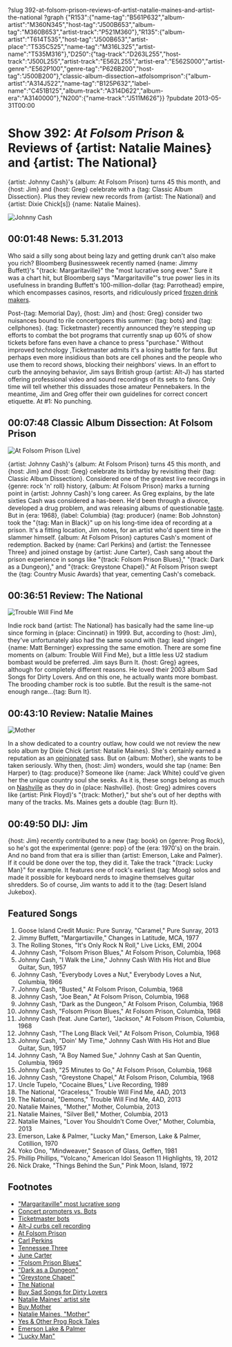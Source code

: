 ?slug 392-at-folsom-prison-reviews-of-artist-natalie-maines-and-artist-the-national
?graph {"R153":{"name-tag":"B561P632","album-artist":"M360N345","host-tag":"J500B653","album-tag":"M360B653","artist-track":"P521M360"},"R135":{"album-artist":"T614T535","host-tag":"J500B653","artist-place":"T535C525","name-tag":"M316L325","artist-name":"T535M316"},"D250":{"tag-track":"D263L255","host-track":"J500L255","artist-track":"E562L255","artist-era":"E562S000","artist-genre":"E562P100","genre-tag":"P626B200","host-tag":"J500B200"},"classic-album-dissection~atfolsomprison":{"album-artist":"A314J522","name-tag":"B125P632","label-name":"C451B125","album-track":"A314D622","album-era":"A3140000"},"N200":{"name-track":"J511M626"}}
?pubdate 2013-05-31T00:00

# Show 392: *At Folsom Prison* & Reviews of {artist: Natalie Maines} and {artist: The National}
{artist: Johnny Cash}'s {album: At Folsom Prison} turns 45 this month, and {host: Jim} and {host: Greg} celebrate with a {tag: Classic Album Dissection}. Plus they review new records from {artist: The National} and {artist: Dixie Chick[s]} {name: Natalie Maines}.

![Johnny Cash](http://static.soundopinions.org/images/2013/johnnycash.jpg)

## 00:01:48 News: 5.31.2013
Who said a silly song about being lazy and getting drunk can't also make you rich? Bloomberg Businessweek recently named {name: Jimmy Buffett}'s "{track: Margaritaville}" the "most lucrative song ever." Sure it was a chart hit, but Bloomberg says "Margaritaville"'s true power lies in its usefulness in branding Buffett's 100-million-dollar {tag: Parrothead} empire, which encompasses casinos, resorts, and ridiculously priced [frozen drink makers](http://www.casa.com/p/margaritaville-dm2000-premium-frozen-concoction-maker-237737?site=CA&utm_source=Google&utm_medium=cpc_C&utm_term=ZPV-2041&utm_campaign=GoogleAW&CAWELAID=1309115897&utm_content=pla&adtype=pla&cagpspn=pla).

Post-{tag: Memorial Day}, {host: Jim} and {host: Greg} consider two nuisances bound to rile concertgoers this summer: {tag: bots} and {tag: cellphones}. {tag: Ticketmaster} recently announced they're stepping up efforts to combat the bot programs that currently snap up 60% of show tickets before fans even have a chance to press "purchase." Without improved technology ,Ticketmaster admits it's a losing battle for fans. But perhaps even more insidious than bots are cell phones and the people who use them to record shows, blocking their neighbors' views. In an effort to curb the annoying behavior, Jim says British group {artist: Alt-J} has started offering professional video and sound recordings of its sets to fans. Only time will tell whether this dissuades those amateur Pennebakers. In the meantime, Jim and Greg offer their own guidelines for correct concert etiquette. At #1: No punching.

## 00:07:48 Classic Album Dissection: At Folsom Prison
![At Folsom Prison (Live)](http://is3.mzstatic.com/image/thumb/Music30/v4/c4/e6/db/c4e6db78-3661-ddac-e48f-2a2be6702a22/source/600x600bb.jpg "70936/825516828")


{artist: Johnny Cash}'s {album: At Folsom Prison} turns 45 this month, and {host: Jim} and {host: Greg} celebrate its birthday by revisiting their {tag: Classic Album Dissection}. Considered one of the greatest live recordings in {genre: rock 'n' roll} history, {album: At Folsom Prison} marks a turning point in {artist: Johnny Cash}'s long career. As Greg explains, by the late sixties Cash was considered a has-been. He'd been through a divorce, developed a drug problem, and was releasing albums of questionable [taste](http://www.youtube.com/watch?v=xEzKgS0O4N8). But in {era: 1968}, {label: Columbia} {tag: producer} {name: Bob Johnston} took the "{tag: Man in Black}" up on his long-time idea of recording at a prison. It's a fitting location, Jim notes, for an artist who'd spent time in the slammer himself. {album: At Folsom Prison} captures Cash's moment of redemption. Backed by {name: Carl Perkins} and {artist: the Tennessee Three} and joined onstage by {artist: June Carter}, Cash sang about the prison experience in songs like "{track: Folsom Prison Blues}," "{track: Dark as a Dungeon}," and "{track: Greystone Chapel}." At Folsom Prison swept the {tag: Country Music Awards} that year, cementing Cash's comeback.

## 00:36:51 Review: The National
![Trouble Will Find Me](http://is1.mzstatic.com/image/thumb/Music2/v4/91/a3/dd/91a3dd85-c1c4-474f-d1dc-c07e52bc82ab/source/600x600bb.jpg "51075707/626872826")

Indie rock band {artist: The National} has basically had the same line-up since forming in {place: Cincinnati} in 1999. But, according to {host: Jim}, they've unfortunately also had the same sound with {tag: lead singer} {name: Matt Berninger} expressing the same emotion. There are some fine moments on {album: Trouble Will Find Me}, but a little less U2 stadium bombast would be preferred. Jim says Burn It. {host: Greg} agrees, although for completely different reasons. He loved their 2003 album Sad Songs for Dirty Lovers. And on this one, he actually wants more bombast. The brooding chamber rock is too subtle. But the result is the same-not enough range...{tag: Burn It}.

## 00:43:10 Review: Natalie Maines
![Mother](http://is1.mzstatic.com/image/thumb/Music2/v4/2f/06/77/2f067780-6bdd-39b4-9a5f-c2ae6df68746/source/600x600bb.jpg "635756/611462935")


In a show dedicated to a country outlaw, how could we not review the new solo album by Dixie Chick {artist: Natalie Maines}. She's certainly earned a reputation as an [opinionated](http://www.today.com/id/17121651/ns/today-today_entertainment/t/country-radio-wont-forgive-dixie-chicks/) sass. But on {album: Mother}, she wants to be taken seriously. Why then, {host: Jim} wonders, would she tap {name: Ben Harper} to {tag: produce}? Someone like {name: Jack White} could've given her the unique country soul she seeks. As it is, these songs belong as much on [Nashville](http://www.youtube.com/watch?v=8qFflmsTR48) as they do in {place: Nashville}. {host: Greg} admires covers like {artist: Pink Floyd}'s "{track: Mother}," but she's out of her depths with many of the tracks. Ms. Maines gets a double {tag: Burn It}.

## 00:49:50 DIJ: Jim
{host: Jim} recently contributed to a new {tag: book} on {genre: Prog Rock}, so he's got the experimental {genre: pop} of the {era: 1970's} on the brain. And no band from that era is sillier than {artist: Emerson, Lake and Palmer}. If it could be done over the top, they did it. Take the track "{track: Lucky Man}" for example. It features one of rock's earliest {tag: Moog} solos and made it possible for keyboard nerds to imagine themselves guitar shredders. So of course, Jim wants to add it to the {tag: Desert Island Jukebox}.

## Featured Songs
1. Goose Island Credit Music: Pure Sunray, "Caramel," Pure Sunray, 2013
2. Jimmy Buffett, "Margartiaville," Changes in Latitude, MCA, 1977
3. The Rolling Stones, "It's Only Rock N Roll," Live Licks, EMI, 2004
4. Johnny Cash, "Folsom Prison Blues," At Folsom Prison, Columbia, 1968
5. Johnny Cash, "I Walk the Line," Johnny Cash With His Hot and Blue Guitar, Sun, 1957
6. Johnny Cash, "Everybody Loves a Nut," Everybody Loves a Nut, Columbia, 1966
7. Johnny Cash, "Busted," At Folsom Prison, Columbia, 1968
8. Johnny Cash, "Joe Bean," At Folsom Prison, Columbia, 1968
9. Johnny Cash, "Dark as the Dungeon," At Folsom Prison, Columbia, 1968
10. Johnny Cash, "Folsom Prison Blues," At Folsom Prison, Columbia, 1968
11. Johnny Cash (feat. June Carter), "Jackson," At Folsom Prison, Columbia, 1968
12. Johnny Cash, "The Long Black Veil," At Folsom Prison, Columbia, 1968
13. Johnny Cash, "Doin' My Time," Johnny Cash With His Hot and Blue Guitar, Sun, 1957
14. Johnny Cash, "A Boy Named Sue," Johnny Cash at San Quentin, Columbia, 1969
15. Johnny Cash, "25 Minutes to Go," At Folsom Prison, Columbia, 1968
16. Johnny Cash, "Greystone Chapel," At Folsom Prison, Columbia, 1968
17. Uncle Tupelo, "Cocaine Blues," Live Recording, 1989
18. The National, "Graceless," Trouble Will Find Me, 4AD, 2013
19. The National, "Demons," Trouble Will Find Me, 4AD, 2013
20. Natalie Maines, "Mother," Mother, Columbia, 2013
21. Natalie Maines, "Silver Bell," Mother, Columbia, 2013
22. Natalie Maines, "Lover You Shouldn't Come Over," Mother, Columbia, 2013
23. Emerson, Lake & Palmer, "Lucky Man," Emerson, Lake & Palmer, Cotillion, 1970
24. Yoko Ono, "Mindweaver," Season of Glass, Geffen, 1981
25. Phillip Phillips, "Volcano," American Idol Season 11 Highlights, 19, 2012
26. Nick Drake, "Things Behind the Sun," Pink Moon, Island, 1972

## Footnotes
- ["Margaritaville" most lucrative song](http://www.businessweek.com/articles/2013-05-26/welcome-to-margaritaville-the-most-lucrative-song-ever?curator=MediaReDEF#r=rss)
- [Concert promoters vs. Bots](http://www.nytimes.com/2013/05/27/business/media/bots-that-siphon-off-tickets-frustrate-concert-promoters.html?ref=music&_r=0)
- [Ticketmaster bots](http://blog.ticketmaster.com/2011/06/09/the-ongoing-battle-to-make-access-to-tickets-fair-for-you/)
- [Alt-J curbs cell recording](http://www.guardian.co.uk/music/2013/may/17/alt-j-recording-phones-app-soundhalo?CMP=twt_fd)
- [At Folsom Prison](http://www.allmusic.com/album/at-folsom-prison-mw0000257048)
- [Carl Perkins](http://rockabillytennessee.com/legend_carl_perkins.htm)
- [Tennessee Three](http://www.tennesseethree.com/fr_enter.cfm)
- [June Carter](http://www.biography.com/people/june-carter-cash-16257320)
- ["Folsom Prison Blues"](http://www.youtube.com/watch?v=v7gV5C5mB7A)
- ["Dark as a Dungeon"](http://www.youtube.com/watch?v=XsfzCZCFP0Q)
- ["Greystone Chapel"](http://www.youtube.com/watch?v=udDNtOf_wrM)
- [The National](http://www.americanmary.com/%e2%80%8e)
- [Buy Sad Songs for Dirty Lovers](http://www.amazon.com/Sad-Songs-Dirty-Lovers-National/dp/B0000C8AOY)
- [Natalie Maines' artist site](http://www.nataliemainesmusic.com/)
- [Buy Mother](http://www.amazon.com/Mother-Natalie-Maines/dp/B00BCRR9OK)
- [Natalie Maines, "Mother"](http://www.youtube.com/watch?v=Hcr-QYopRQ0)
- [Yes & Other Prog Rock Tales](http://www.rarebirdbooks.com/post/46376632224/yes-is-the-answer-and-other-prog-rock-tales)
- [Emerson Lake & Palmer](http://www.emersonlakepalmer.com/%e2%80%8e)
- ["Lucky Man"](http://www.youtube.com/watch?v=89g1P_J40JA)
